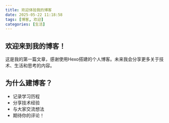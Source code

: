 ```yaml
---
title: 欢迎体验我的博客
date: 2025-05-22 11:18:58
tags: [博客, 欢迎]
categories: [生活]
---
```

## 欢迎来到我的博客！

这是我的第一篇文章，感谢使用Hexo搭建的个人博客。未来我会分享更多关于技术、生活和思考的内容。

## 为什么建博客？

* 记录学习历程
* 分享技术经验
* 与大家交流想法
* 期待你的评论！